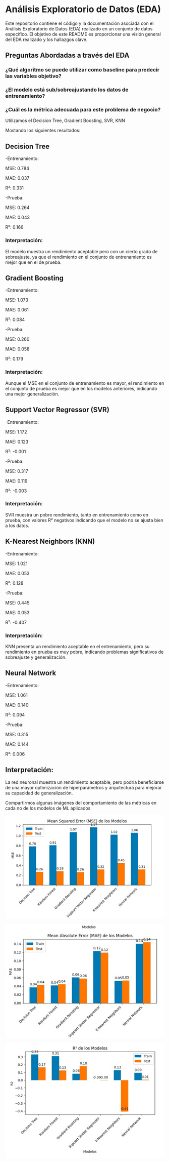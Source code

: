 # Análisis Exploratorio de Datos (EDA)

Este repositorio contiene el código y la documentación asociada con el Análisis Exploratorio de Datos (EDA) realizado en un conjunto de datos específico. El objetivo de este README es proporcionar una visión general del EDA realizado y los hallazgos clave.

## Preguntas Abordadas a través del EDA

### ¿Qué algoritmo se puede utilizar como baseline para predecir las variables objetivo? 

### ¿El modelo está sub/sobreajustando los datos de entrenamiento?

### ¿Cuál es la métrica adecuada para este problema de negocio? 


Utilizamos el Decision Tree, Gradient Boosting, SVR, KNN

Mostando los siguientes resultados:

## Decision Tree

-Entrenamiento:

MSE: 0.784

MAE: 0.037

R²: 0.331

-Prueba:

MSE: 0.264

MAE: 0.043

R²: 0.166

### Interpretación: 

El modelo muestra un rendimiento aceptable pero con un cierto grado de sobreajuste, ya que el rendimiento en el conjunto de entrenamiento es mejor que en el de prueba.

## Gradient Boosting

-Entrenamiento:

MSE: 1.073

MAE: 0.061

R²: 0.084

-Prueba:

MSE: 0.260

MAE: 0.058

R²: 0.179

### Interpretación: 

Aunque el MSE en el conjunto de entrenamiento es mayor, el rendimiento en el conjunto de prueba es mejor que en los modelos anteriores, indicando una mejor generalización.

## Support Vector Regressor (SVR)

-Entrenamiento:

MSE: 1.172

MAE: 0.123

R²: -0.001

-Prueba:

MSE: 0.317

MAE: 0.119

R²: -0.003

### Interpretación: 

SVR muestra un pobre rendimiento, tanto en entrenamiento como en prueba, con valores R² negativos indicando que el modelo no se ajusta bien a los datos.

## K-Nearest Neighbors (KNN)

-Entrenamiento:

MSE: 1.021

MAE: 0.053

R²: 0.128

-Prueba:

MSE: 0.445

MAE: 0.053

R²: -0.407

### Interpretación: 

KNN presenta un rendimiento aceptable en el entrenamiento, pero su rendimiento en prueba es muy pobre, indicando problemas significativos de sobreajuste y generalización.

## Neural Network

-Entrenamiento:

MSE: 1.061

MAE: 0.140

R²: 0.094

-Prueba:

MSE: 0.315

MAE: 0.144

R²: 0.006

## Interpretación: 

La red neuronal muestra un rendimiento aceptable, pero podría beneficiarse de una mayor optimización de hiperparámetros y arquitectura para mejorar su capacidad de generalización.

Compartirmos algunas imágenes del comportamiento de las métricas en cada no de los modelos de ML aplicados

  ![Patrones de Ausencia](https://github.com/JulioQuintanaGarcia/ProyectoIntegradorE30/blob/main/images/MSE.jpeg)

  ![Patrones de Ausencia](https://github.com/JulioQuintanaGarcia/ProyectoIntegradorE30/blob/main/images/MAE.jpeg)

  ![Patrones de Ausencia](https://github.com/JulioQuintanaGarcia/ProyectoIntegradorE30/blob/main/images/R2.jpeg)

